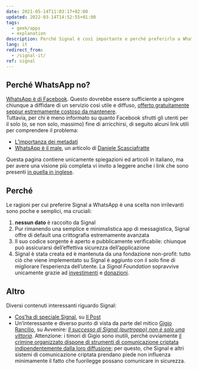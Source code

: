 ```yaml
---
date: 2021-05-14T11:03:17+02:00
updated: 2022-03-14T14:52:55+01:00
tags:
  - geek/apps
  - explanation
description: Perché Signal è così importante e perché preferirlo a WhatsApp è una scelta etica e non puramente da nerd.
lang: it
redirect_from:
  - /signal-it/
ref: signal
---
```

## Perché WhatsApp no?

<u class='thick'>WhatsApp è di Facebook</u>. Questo dovrebbe essere sufficiente a spingere chiunque a diffidare di un servizio così utile e diffuso, <u>offerto gratuitamente seppur estremamente costoso da mantenere</u>.  
Tuttavia, per chi è meno informato su quanto Facebook sfrutti gli utenti per il solo (o, se non solo, massimo) fine di arricchirsi, di seguito alcuni link utili per comprendere il problema:

- [L’importanza dei metadati](https://www.lealternative.net/2020/06/18/limportanza-dei-metadati/ 'L’importanza dei metadati')
- [WhatsApp è il male](https://daniele.tech/2019/04/whatsapp-e-il-male-o-5-motivi-per-cui-non-dovresti-usarlo/ 'WHATSAPP É IL MALE O 5 MOTIVI PER CUI NON DOVRESTI USARLO'), un articolo di [Daniele Scasciafratte](https://daniele.tech/ 'Daniele’s personal website')

<div class='red box'>
	Questa pagina contiene unicamente spiegazioni ed articoli in italiano, ma per avere una visione più completa vi invito a leggere anche i link che sono presenti <a href="/signal" title="Perché Signal">in quella in inglese</a>.
</div>

## Perché

Le ragioni per cui preferire Signal a WhatsApp è una scelta non irrilevanti sono poche e semplici, ma cruciali:

1. **nessun dato** è raccolto da Signal
2. Pur rimanendo una semplice e minimalistica app di messagistica, Signal offre di default una crittografia estremamente avanzata
3. Il suo codice sorgente è aperto e pubblicamente verificabile: chiunque può assicurarsi dell’effettiva sicurezza dell’applicazione
4. Signal è stata creata ed è mantenuta da una fondazione non-profit: tutto ciò che viene implementato su Signal è aggiunto con il solo fine di migliorare l’esperienza dell’utente. La <cite>Signal Foundation</cite> sopravvive unicamente grazie ad [investimenti](https://www.repubblica.it/tecnologia/sicurezza/2018/02/23/news/signal_la_chat_supersicura_di_snowden_riceve_50_milioni_di_dollari_dal_co-fondatore_di_whatsapp-189543734/ 'Signal, la chat supersicura di Snowden riceve 50 milioni di dollari dal co-fondatore di WhatsApp') e [donazioni](https://signal.org/donate/ 'Dona a Signal').

## Altro

Diversi contenuti interessanti riguardo Signal:

- [Cos’ha di speciale Signal](https://www.ilpost.it/2021/01/13/signal-app-messaggistica/ 'Cos’ha di speciale Signal'), su [Il Post](https://ilpost.it)
- Un’interessante e diverso punto di vista da parte del mitico [Gigio Rancilio](https://twitter.com/gigiorancilio 'Gigio Rancilio su Twitter'), su Avvenire: [<cite>Il successo di Signal (purtroppo) non è solo una vittoria</cite>](https://www.avvenire.it/rubriche/pagine/il-successo-di-signalnon-e-solo-una-vittoria 'Il successo di Signal (purtroppo) non è solo una vittoria'). Attenzione: i timori di Gigio sono inutili, perché ovviamente <u>il crimine organizzato dispone di strumenti di comunicazione criptata indipendentemente dalla loro diffusione</u>; per questo, che Signal e altri sistemi di comunicazione criptata prendano piede non influenza minimamente il fatto che fuorilegge possano comunicare in sicurezza.
